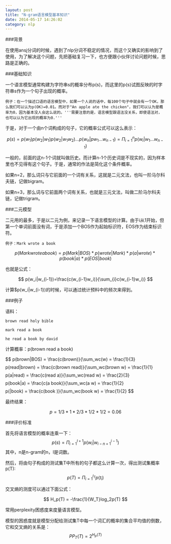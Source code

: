 ```yaml
---
layout: post
title: "N-gram语言模型基本知识"
date: 2014-05-17 14:26:02
category: nlp
---
```


###背景

在使用ansj分词的时候，遇到了nlp分词不稳定的情况，而这个又确实的影响到了使用，为了解决这个问题，先把基础复习一下，也方便跟小伙伴讨论问题时候，思路是正确的。

###基础知识

一个语言模型通常构建为字符串s的概率分布p(s)，而这里的p(s)试图反映的时字符串s作为一个句子出现的概率。

    例子：在一个描述口语的语言模型中，如果一个人说的话中，每100个句子中就会有一个OK，那么我们可以认为p(OK)=0.01。而对于"An apple ate the chicken"，我们可以认为是概率为0，因为基本没人会这么说的。'''需要注意的是，语言模型跟语法没关系，即使语法对，也可以认为它出现的概率为0.'''

于是，对于一个由n个词构成的句子，它的概率公式可以这么表示：

$$
p(s) = p(w_1)p(w_2|w_1)p(w_2|w_1w_2)\dots p(w_n|pw_1\dots w_{n-1}) = \Pi_{i=1}^np(w_i|w_1\dots w_{n-1})
$$

一般的，前面的这n-1个词就叫做历史。而计算n-1个历史词是不现实的，因为样本里也不见得有这个句子。于是，通常的作法是简化这个条件概率。

如果n=2，那么词只与它前面的一个词有关系，这就是二元文法，也叫一阶马尔科夫链，记做bigram。

如果n=3，那么词与它前面两个词有关系，也就是三元文法，叫做二阶马尔科夫链，记做trigram。

###二元模型

二元用的最多，于是以二元为例，来记录一下语言模型的计算。由于i从1开始，但第一个单词前面没有词，于是添加一个BOS作为起始标识符，EOS作为结束标识符。

    例子：Mark wrote a book

$$
p(Mark wrote a book)=p(Mark|BOS) * p(wrote|Mark) * p(a|wrote) * p(book|a) * p(EOS|book)
$$

也就是公式：

$$
p(w_i|w_{i-1})=\frac{c(w_{i-1}w_i)}{\sum_{i}c(w_{i-1}w_i)}
$$

计算$p(w_i|w_{i-1})的时候，可以通过统计预料中的频次来得到。


###例子

语料：

    brown read holy bible

    mark read a book

    he read a book by david

计算概率：p(brown read a book)

$$
p(brown|BOS) = \frac{c(<BOS>brown)}{\sum_wc(<BOS>w) = \frac{1}{3}
$$
$$
p(read|brown) = \frac{c(brown read)}{\sum_wc(brown w) = \frac{1}{1}
$$
$$
p(a|read) = \frac{c(read a)}{\sum_wc(read w) = \frac{2}{3}
$$
$$
p(book|a) = \frac{c(a book)}{\sum_wc(a w) = \frac{1}{2}
$$
$$
p(<EOS>|book) = \frac{c(book <EOS>)}{\sum_wc(book w) = \frac{1}{2}
$$

最终结果：

$$
p = 1/3 * 1 * 2/3 * 1/2 * 1/2  = 0.06
$$

###评价标准

首先将语言模型的概率连乘一下：
$$
p(s) = \Pi_{i=1}^{l+1}p(w_i|w_{i-n+1}^{i-1})
$$
其中，n是n-gram的n，l是词数。

然后，将由句子构成的测试集T中所有的句子都这么计算一次，得出测试集概率p(T):
$$
p(T)=\Pi_{i=1}^{l_T}p(t_i)
$$

交叉熵的测度可以通过下面公式：

$$
H_p(T) = -\frac{1}{W_T}log_2p(T)
$$


常用perplexity困惑度来度量语言模型。

模型的困惑度就是模型分配给测试集T中每一个词汇的概率的集合平均值的倒数，它和交叉熵的关系是：
$$
PP_T(T)= 2^{H_p(T)}
$$
